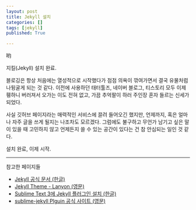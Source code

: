 ```yaml
---
layout: post 
title: Jekyll 설치
categories: []
tags: [jekyll]
published: True

---
```


哟

지킬(Jekyll) 설치 완료.

블로깅은 항상 처음에는 열성적으로 시작했다가 점점 의욕이 깎여가면서 결국 유물처럼 나뒹굴게 되는 것 같다. 이전에 사용하던 태터툴즈, 네이버 블로그, 티스토리 모두 이제 휑하니 버러져서 오가는 이도 전혀 없고, 가끔 추억팔이 하러 주인장 혼자 들르는 신세가 되었다.

사실 깃허브 페이지라는 매력적인 서비스에 끌려 들어오긴 했지만, 언제까지, 혹은 얼마나 자주 글을 쓰게 될지는 나조차도 모르겠다.
그럼에도 불구하고 무언가 남기고 싶은 말이 있을 때 고민하지 않고 언제든지 쓸 수 있는 공간이 있다는 건 참 안심되는 일인 것 같다.

설치 완료, 이제 시작.

---

참고한 페이지들

* [Jekyll 공식 문서 (한글)](http://jekyllrb-ko.github.io/docs/quickstart/)
* [Jekyll Theme - Lanyon (영문)](https://github.com/poole/lanyon)
* [Sublime Text 3에 Jekyll 플러그인 설치 (한글)](http://halryang.net/jekyll-with-SublimeText3/)
* [sublime-jekyll Plguin 공식 사이트 (영문)](http://23maverick23.github.io/sublime-jekyll/)